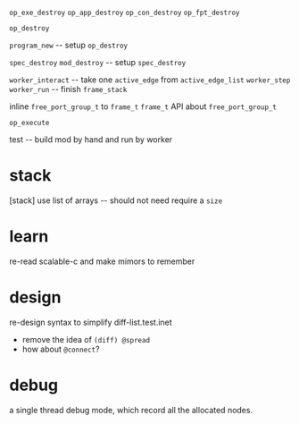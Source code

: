 `op_exe_destroy`
`op_app_destroy`
`op_con_destroy`
`op_fpt_destroy`

`op_destroy`

`program_new` -- setup `op_destroy`

`spec_destroy`
`mod_destroy` -- setup `spec_destroy`

`worker_interact` -- take one `active_edge` from `active_edge_list`
`worker_step`
`worker_run` -- finish `frame_stack`

inline `free_port_group_t` to `frame_t`
`frame_t` API about `free_port_group_t`

`op_execute`

test -- build mod by hand and run by worker

# stack

[stack] use list of arrays -- should not need require a `size`

# learn

re-read scalable-c and make mimors to remember

# design

re-design syntax to simplify diff-list.test.inet

- remove the idea of `(diff) @spread`
- how about `@connect`?

# debug

a single thread debug mode, which record all the allocated nodes.

